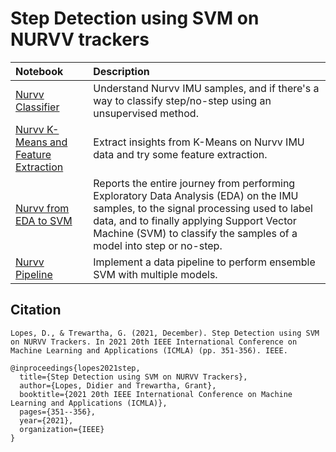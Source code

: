 # Step Detection using SVM on NURVV trackers

| Notebook | Description |
| :--- | :--- |
| [Nurvv Classifier](https://github.com/DidierRLopes/step-detection-SVM/blob/main/Nurvv_Classifier.ipynb) | Understand Nurvv IMU samples, and if there's a way to classify step/no-step using an unsupervised method. |
| [Nurvv K-Means and Feature Extraction](https://github.com/DidierRLopes/step-detection-SVM/blob/main/Nurvv_KMeansFeatureExtraction.ipynb) | Extract insights from K-Means on Nurvv IMU data and try some feature extraction. |
| [Nurvv from EDA to SVM](https://github.com/DidierRLopes/step-detection-SVM/blob/main/Nurvv_fromEDAtoSVM.ipynb) | Reports the entire journey from performing Exploratory Data Analysis (EDA) on the IMU samples, to the signal processing used to label data, and to finally applying Support Vector Machine (SVM) to classify the samples of a model into step or no-step. |
| [Nurvv Pipeline](https://github.com/DidierRLopes/step-detection-SVM/blob/main/Nurvv_Pipeline.ipynb) | Implement a data pipeline to perform ensemble SVM with multiple models. |

## Citation

`Lopes, D., & Trewartha, G. (2021, December). Step Detection using SVM on NURVV Trackers. In 2021 20th IEEE International Conference on Machine Learning and Applications (ICMLA) (pp. 351-356). IEEE.`

```
@inproceedings{lopes2021step,
  title={Step Detection using SVM on NURVV Trackers},
  author={Lopes, Didier and Trewartha, Grant},
  booktitle={2021 20th IEEE International Conference on Machine Learning and Applications (ICMLA)},
  pages={351--356},
  year={2021},
  organization={IEEE}
}
```
